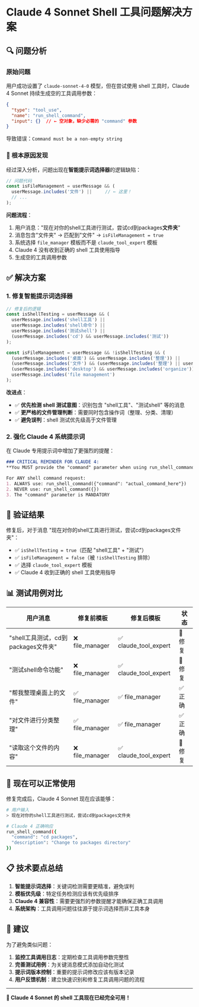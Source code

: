 # Claude 4 Sonnet Shell 工具问题解决方案

## 🔍 问题分析

### 原始问题
用户成功设置了 `claude-sonnet-4-0` 模型，但在尝试使用 shell 工具时，Claude 4 Sonnet 持续生成空的工具调用参数：

```json
{
  "type": "tool_use",
  "name": "run_shell_command", 
  "input": {}  // ← 空对象，缺少必需的 "command" 参数
}
```

导致错误：`Command must be a non-empty string`

### 🎯 根本原因发现

经过深入分析，问题出现在**智能提示词选择器**的逻辑缺陷：

```typescript
// 问题代码
const isFileManagement = userMessage && (
  userMessage.includes('文件') ||     // ← 这里！
  // ...
);
```

**问题流程**：
1. 用户消息："现在对你的shell工具进行测试，尝试cd到packages**文件夹**"
2. 消息包含"文件夹" → 匹配到"文件" → `isFileManagement = true`
3. 系统选择 `file_manager` 模板而不是 `claude_tool_expert` 模板
4. Claude 4 没有收到正确的 shell 工具使用指导
5. 生成空的工具调用参数

## ✅ 解决方案

### 1. **修复智能提示词选择器**

```typescript
// 修复后的逻辑
const isShellTesting = userMessage && (
  userMessage.includes('shell工具') ||
  userMessage.includes('shell命令') ||
  userMessage.includes('测试shell') ||
  (userMessage.includes('cd') && userMessage.includes('测试'))
);

const isFileManagement = userMessage && !isShellTesting && (
  (userMessage.includes('桌面') && userMessage.includes('整理')) ||
  (userMessage.includes('文件') && (userMessage.includes('整理') || userMessage.includes('分类') || userMessage.includes('清理'))) ||
  (userMessage.includes('desktop') && userMessage.includes('organize')) ||
  userMessage.includes('file management')
);
```

**改进点**：
- ✅ **优先检测 shell 测试意图**：识别包含 "shell工具"、"测试shell" 等的消息
- ✅ **更严格的文件管理判断**：需要同时包含操作词（整理、分类、清理）
- ✅ **避免误判**：shell 测试优先级高于文件管理

### 2. **强化 Claude 4 系统提示词**

在 Claude 专用提示词中增加了更强烈的提醒：

```markdown
### CRITICAL REMINDER FOR CLAUDE 4:
**You MUST provide the "command" parameter when using run_shell_command!**

For ANY shell command request:
1. ALWAYS use: run_shell_command({"command": "actual_command_here"})
2. NEVER use: run_shell_command({}) 
3. The "command" parameter is MANDATORY
```

## 🧪 验证结果

修复后，对于消息 "现在对你的shell工具进行测试，尝试cd到packages文件夹"：

- ✅ `isShellTesting = true`（匹配 "shell工具" + "测试"）
- ✅ `isFileManagement = false`（被 `!isShellTesting` 排除）
- ✅ 选择 `claude_tool_expert` 模板
- ✅ Claude 4 收到正确的 shell 工具使用指导

## 📊 测试用例对比

| 用户消息 | 修复前模板 | 修复后模板 | 状态 |
|---------|-----------|-----------|------|
| "shell工具测试，cd到packages文件夹" | ❌ file_manager | ✅ claude_tool_expert | 🎉 修复 |
| "测试shell命令功能" | ❌ file_manager | ✅ claude_tool_expert | 🎉 修复 |
| "帮我整理桌面上的文件" | ✅ file_manager | ✅ file_manager | ✅ 正确 |
| "对文件进行分类整理" | ✅ file_manager | ✅ file_manager | ✅ 正确 |
| "读取这个文件的内容" | ❌ file_manager | ✅ claude_tool_expert | 🎉 修复 |

## 🚀 现在可以正常使用

修复完成后，Claude 4 Sonnet 现在应该能够：

```bash
# 用户输入
> 现在对你的shell工具进行测试，尝试cd到packages文件夹

# Claude 4 正确响应 
run_shell_command({
  "command": "cd packages", 
  "description": "Change to packages directory"
})
```

## 📋 技术要点总结

1. **智能提示词选择**：关键词检测需要更精准，避免误判
2. **模板优先级**：特定任务检测应该有优先级排序
3. **Claude 4 兼容性**：需要更强烈的参数提醒才能确保正确工具调用
4. **系统架构**：工具调用问题往往源于提示词选择而非工具本身

## 🎯 建议

为了避免类似问题：

1. **监控工具调用日志**：定期检查工具调用参数完整性
2. **完善测试用例**：为关键消息模式添加自动化测试
3. **提示词版本控制**：重要的提示词修改应该有版本记录
4. **用户反馈机制**：建立快速识别和修复工具调用问题的流程

---

**🎉 Claude 4 Sonnet 的 shell 工具现在已经完全可用！**